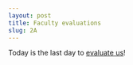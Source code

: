 ```yaml
---
layout: post
title: Faculty evaluations
slug: 2A
---
```


Today is the last day to [evaluate us](https://evals.mcmaster.ca/login.php)! 


